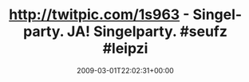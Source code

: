 ---
retweeted: false
source: <a href="http://twitter.com" rel="nofollow">Twitter Web Client</a>
entities:
  hashtags:
  - text: seufz
    indices:
    - '57'
    - '63'
  - text: leipzig
    indices:
    - '64'
    - '72'
  - text: orthographie
    indices:
    - '73'
    - '86'
  symbols: []
  user_mentions: []
  urls: []
display_text_range:
- '0'
- '86'
favorite_count: '0'
id_str: '1266800639'
truncated: false
retweet_count: '0'
id: '1266800639'
created_at: Sun Mar 01 22:02:31 +0000 2009
favorited: false
full_text: 'http://twitpic.com/1s963 - Singelparty. JA! Singelparty. #seufz #leipzig
  #orthographie'
lang: de
tags:
- seufz
- leipzig
- orthographie
- pesos/twitter
date: '2009-03-01T22:02:31+00:00'
src: https://twitter.com/bascht/status/1266800639
original_url: https://twitter.com/bascht/status/1266800639
type: twitter_tweet
text: 'http://twitpic.com/1s963 - Singelparty. JA! Singelparty. #seufz #leipzig #orthographie'
title: 'http://twitpic.com/1s963 - Singelparty. JA! Singelparty. #seufz #leipzi'

---